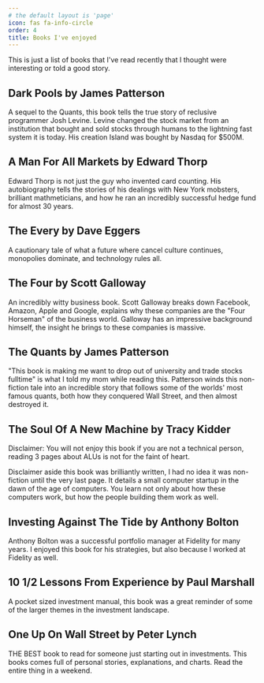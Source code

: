 ```yaml
---
# the default layout is 'page'
icon: fas fa-info-circle
order: 4
title: Books I've enjoyed
---
```


This is just a list of books that I've read recently that I thought were interesting or told a good story.

## Dark Pools by James Patterson

A sequel to the Quants, this book tells the true story of reclusive programmer Josh Levine. Levine changed the stock market from an institution that bought and sold stocks through humans to the lightning fast system it is today. His creation Island was bought by Nasdaq for $500M.

## A Man For All Markets by Edward Thorp

Edward Thorp is not just the guy who invented card counting. His autobiography tells the stories of his dealings with New York mobsters, brilliant mathmeticians, and how he ran an incredibly successful hedge fund for almost 30 years.

## The Every by Dave Eggers

A cautionary tale of what a future where cancel culture continues, monopolies dominate, and technology rules all.

## The Four by Scott Galloway

An incredibly witty business book. Scott Galloway breaks down Facebook, Amazon, Apple and Google, explains why these companies are the "Four Horseman" of the business world. Galloway has an impressive background himself, the insight he brings to these companies is massive.

## The Quants by James Patterson

"This book is making me want to drop out of university and trade stocks fulltime" is what I told my mom while reading this. Patterson winds this non-fiction tale into an incredible story that follows some of the worlds' most famous quants, both how they conquered Wall Street, and then almost destroyed it.

## The Soul Of A New Machine by Tracy Kidder

Disclaimer: You will not enjoy this book if you are not a technical person, reading 3 pages about ALUs is not for the faint of heart.

Disclaimer aside this book was brilliantly written, I had no idea it was non-fiction until the very last page. It details a small computer startup in the dawn of the age of computers. You learn not only about how these computers work, but how the people building them work as well.

## Investing Against The Tide by Anthony Bolton

Anthony Bolton was a successful portfolio manager at Fidelity for many years. I enjoyed this book for his strategies, but also because I worked at Fidelity as well.

## 10 1/2 Lessons From Experience by Paul Marshall

A pocket sized investment manual, this book was a great reminder of some of the larger themes in the investment landscape.

## One Up On Wall Street by Peter Lynch

THE BEST book to read for someone just starting out in investments. This books comes full of personal stories, explanations, and charts. Read the entire thing in a weekend.
